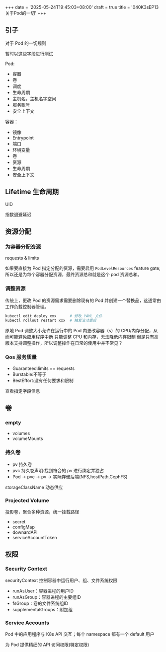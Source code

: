 +++
date = '2025-05-24T19:45:03+08:00'
draft = true
title = '040K3sEP13关于Pod的一切'
+++

## 引子

对于 Pod 的一切规则

暂时以这些字段进行测试

Pod:

- 容器
- 卷
- 调度
- 生命周期
- 主机名，主机名字空间
- 服务账号
- 安全上下文

容器：

- 镜像
- Entrypoint
- 端口
- 环境变量
- 卷
- 资源
- 生命周期
- 安全上下文

## Lifetime 生命周期

UID

指数退避延迟

## 资源分配

### 为容器分配资源

requests & limits

如果要直接为 Pod 指定分配的资源，需要启用 `PodLevelResources` feature gate;所以还是为每个容器分配资源，最终资源总和就是这个 pod 资源总和。

### 调整资源

传统上，更改 Pod 的资源需求需要删除现有的 Pod 并创建一个替换品，这通常由工作负载控制器管理。

```bash
kubectl edit deploy xxx      # 修改 YAML 文件
kubectl rollout restart xxx  # 触发滚动重启
```

原地 Pod 调整大小允许在运行中的 Pod 内更改容器（s）的 CPU/内存分配，从而可能避免应用程序中断
只能调整 CPU 和内存，无法降低内存限制
但是只有高版本支持调整操作，所以调整操作在日常的使用中并不常见？

### Qos 服务质量

- Guaranteed:limits == requests
- Burstable:不等于
- BestEffort:没有任何要求和限制

查看指定字段信息

## 卷

### empty

- volumes
- volumeMounts

### 持久卷

- pv 持久卷
- pvc 持久卷声明:找到符合的 pv 进行绑定并独占
- Pod -> pvc -> pv -> 实际存储后端(NFS,hostPath,CephFS)

storageClassName 动态供应

### Projected Volume

投影卷，聚合多种资源，统一挂载路径

- secret
- configMap
- downardAPI
- serviceAccountToken

## 权限

### Security Context

securityContext 控制容器中运行用户、组、文件系统权限

- runAsUser：容器进程的用户ID
- runAsGroup：容器进程的主要组ID
- fsGroup：卷的文件系统组ID
- supplementalGroups：附加组

### Service Accounts

Pod 中的应用程序与 K8s API 交互；每个 namespace 都有一个 default 用户

为 Pod 提供精细的 API 访问权限(特定权限)